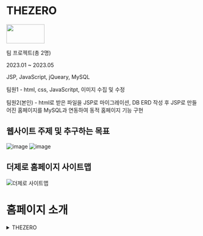 # THEZERO
<img src="https://github.com/Gaeun703/THEZERO/assets/126749340/d6a64f9c-5933-4a2d-ac87-28426b34bb5f" width="100" height="50">

팀 프로젝트(총 2명)

2023.01 ~ 2023.05

JSP, JavaScript, jQueary, MySQL

팀원1 - html, css, JavaScritpt, 이미지 수집 및 수정

팀원2(본인) - html로 받은 파일을 JSP로 마이그레이션, DB ERD 작성 후 JSP로 만들어진 홈페이지를 MySQL과 연동하여 동적 홈페이지 기능 구현

## 웹사이트 주제 및 추구하는 목표
![image](https://github.com/Gaeun703/THEZERO/assets/126749340/a78e23df-1a88-4f64-b777-8050ce776239)
![image](https://github.com/Gaeun703/THEZERO/assets/126749340/7ba3c5ed-1bdf-4013-a5d7-cf5d512f44aa)

## 더제로 홈페이지 사이트맵
![더제로 사이트맵](https://github.com/Gaeun703/THEZERO/assets/126749340/3fa8b8d7-110f-415c-8ba5-2d2925556161)


# 홈페이지 소개
<details><summary> THEZERO </summary>
  
  ## 목차
1. [메인페이지](#메인페이지)
2. [더제로 소개 페이지](#더제로-소개-페이지)
3. [제품 상세 페이지](#제품-상세-페이지)
4. [제품 페이지](#제품-페이지)
5. [더제로 캠페인 페이지](#더제로-캠페인-페이지)
6. [더제로 캠페인 상세보기 페이지](#더제로-캠페인-상세보기-페이지)
7. [따로 또 같이 캠페인 페이지](#따로-또-같이-캠페인-페이지)
8. [더제로 캠페인 게시판 페이지](#더제로-캠페인-게시판-페이지)
9. [더제로 캠페인 게시판 상세보기 페이지](#더제로-캠페인-게시판-상세보기-페이지)
10. [환경소식 페이지](#환경소식-페이지)
11. [환경소식 상세보기 페이지](#환경소식-상세보기-페이지)
12. [더제로와 함께 페이지](#더제로와-함께-페이지)
13. [더제로와 함께 상세보기 페이지](#더제로와-함께-상세보기-페이지)
14. [지구인 테스트 페이지](#지구인-테스트-페이지)

#### 메인페이지
<img src="https://github.com/Gaeun703/THEZERO/assets/126749340/5fcb30e4-503e-4923-82e6-0774733fdf98" >

#### 더제로 소개 페이지
![THEZERO소개 페이지](https://github.com/Gaeun703/THEZERO/assets/126749340/b75edd98-d719-46d3-a40f-8cffa4b23b10)

#### 제품 페이지
![THEZERO 제품 페이지](https://github.com/Gaeun703/THEZERO/assets/126749340/1d8aa38e-3a88-4b5b-912d-764695184853)

#### 제품 상세 페이지
![THEZERO제품 상세 페이지](https://github.com/Gaeun703/THEZERO/assets/126749340/7bb53074-200f-46d0-9839-b4446bc1c00b)

#### 더제로 캠페인 페이지
![THEZERO더제로 캠페인](https://github.com/Gaeun703/THEZERO/assets/126749340/4c2daaef-0bcc-4d89-b3f1-918e1c643d55)

#### 더제로 캠페인 상세보기 페이지
![더제로 캠페인 상세보기](https://github.com/Gaeun703/THEZERO/assets/126749340/1d78c1ee-b050-4b73-82f3-b332228167e0)

#### 따로 또 같이 캠페인 페이지
![THEZERO따로또같이 캠페인](https://github.com/Gaeun703/THEZERO/assets/126749340/5bbbdb8f-b6da-449e-8f16-844362d88609)

#### 더제로 캠페인 게시판 페이지
![THEZERO캠페인 게시판](https://github.com/Gaeun703/THEZERO/assets/126749340/f693c00e-8203-4681-b09b-c64fdfd512a1)

#### 더제로 캠페인 게시판 상세보기 페이지
![THEZERO캠페인 게시판 상세보기](https://github.com/Gaeun703/THEZERO/assets/126749340/76d7ffd3-e9e2-4424-b140-1157b7e35cd4)

#### 환경소식 페이지
![THEZERO환경소식 페이지](https://github.com/Gaeun703/THEZERO/assets/126749340/fe4a2c0b-97ef-45e1-8a6d-e9e1b1c8afe2)

#### 환경소식 상세보기 페이지
![THEZERO환경소식 상세페이지](https://github.com/Gaeun703/THEZERO/assets/126749340/cc251668-2954-4c8f-b69a-00fb4f99463c)

#### 더제로와 함께 페이지
![THEZERO더제로와 함께](https://github.com/Gaeun703/THEZERO/assets/126749340/38196a5a-5edc-4b7c-a7d7-28d7f644d6e5)

#### 더제로와 함께 상세보기 페이지
![THEZERO더제로와 함께 상세페이지](https://github.com/Gaeun703/THEZERO/assets/126749340/1fa63626-cea4-4eff-b1cf-709a9760b716)

#### 지구인 테스트 페이지

  
![THEZERO더제로테스트](https://github.com/Gaeun703/THEZERO/assets/126749340/a40bfef1-45c9-40b2-b24a-07cea6888545)
![THEZERO테스트창](https://github.com/Gaeun703/THEZERO/assets/126749340/dcd33adc-43ef-48b5-8930-129cd1d8fd98)

</details>
